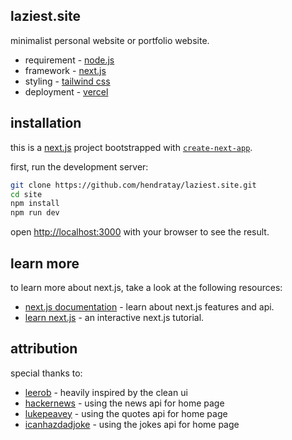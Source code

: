 ## laziest.site

minimalist personal website or portfolio website.

- requirement - [node.js](https://nodejs.org/)
- framework - [next.js](https://nextjs.org/)
- styling - [tailwind css](https://tailwindcss.com)
- deployment - [vercel](https://vercel.com)

## installation

this is a [next.js](https://nextjs.org/) project bootstrapped with [`create-next-app`](https://github.com/vercel/next.js/tree/canary/packages/create-next-app).

first, run the development server:

```bash
git clone https://github.com/hendratay/laziest.site.git
cd site
npm install
npm run dev
```

open [http://localhost:3000](http://localhost:3000) with your browser to see the result.

## learn more

to learn more about next.js, take a look at the following resources:

- [next.js documentation](https://nextjs.org/docs) - learn about next.js features and api.
- [learn next.js](https://nextjs.org/learn) - an interactive next.js tutorial.

## attribution

special thanks to:

- [leerob](https://github.com/leerob/leerob.io) - heavily inspired by the clean ui
- [hackernews](https://github.com/HackerNews/API) - using the news api for home page
- [lukepeavey](https://github.com/lukePeavey/quotable) - using the quotes api for home page
- [icanhazdadjoke](https://icanhazdadjoke.com) - using the jokes api for home page
